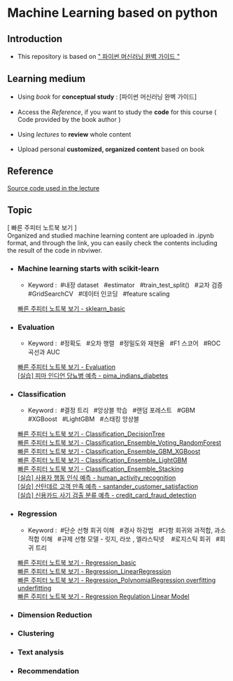 # Machine Learning based on python

## Introduction
* This repository is based on [" 파이썬 머신러닝 완벽 가이드 "](https://www.inflearn.com/course/%ED%8C%8C%EC%9D%B4%EC%8D%AC-%EB%A8%B8%EC%8B%A0%EB%9F%AC%EB%8B%9D-%EC%99%84%EB%B2%BD%EA%B0%80%EC%9D%B4%EB%93%9C) <br>

## Learning medium

* Using *book* for __conceptual study__ : [파이썬 머신러닝 완벽 가이드]<br><br>
* Access the *Reference*, if you want to study the __code__ for this course ( Code provided by the book author )<br><br>
* Using *lectures* to __review__ whole content<br><br>
* Upload personal __customized, organized content__ based on book<br>

## Reference

[Source code used in the lecture](https://github.com/chulminkw/PerfectGuide)

## Topic

[ 빠른 주피터 노트북 보기 ] <br> Organized and studied machine learning content are uploaded in .ipynb format, and through the link, you can easily check the contents including the result of the code in nbviwer.

* ### Machine learning starts with scikit-learn
  * Keyword : &#160;#내장 dataset&#160;&#160; #estimator&#160;&#160; #train_test_split()&#160;&#160; #교차 검증&#160;&#160; #GridSearchCV&#160;&#160; #데이터 인코딩&#160;&#160; #feature scaling&#160;&#160; 
  
  [빠른 주피터 노트북 보기 - sklearn_basic ](https://nbviewer.jupyter.org/github/Jin-Baek/Machine_Learning-python/blob/main/sklearn_basic.ipynb)

* ### Evaluation
  * Keyword : &#160;#정확도&#160;&#160; #오차 행렬&#160;&#160; #정밀도와 재현율&#160;&#160; #F1 스코어&#160;&#160; #ROC 곡선과 AUC

  [빠른 주피터 노트북 보기 - Evaluation](https://nbviewer.jupyter.org/github/Jin-Baek/Machine_Learning-python/blob/main/Evaluation.ipynb)  
  [[실습] 피마 인디언 당뇨병 예측 - pima_indians_diabetes ](https://nbviewer.jupyter.org/github/Jin-Baek/Machine_Learning-python/blob/main/pima_indians_diabetes.ipynb) 

* ### Classification  
  * Keyword : &#160;#결정 트리&#160;&#160; #앙상블 학습&#160;&#160; #랜덤 포레스트&#160;&#160; #GBM&#160;&#160; #XGBoost&#160;&#160; #LightGBM&#160;&#160; #스태킹 앙상블&#160;&#160;

  [빠른 주피터 노트북 보기 - Classification_DecisionTree](https://nbviewer.jupyter.org/github/Jin-Baek/Machine_Learning-python/blob/main/Classification_DecisionTree.ipynb)  
  [빠른 주피터 노트북 보기 - Classification_Ensemble_Voting_RandomForest](https://nbviewer.jupyter.org/github/Jin-Baek/Machine_Learning-python/blob/main/Classification_Ensemble_Voting_RandomForest.ipynb)<br>
  [빠른 주피터 노트북 보기 - Classification_Ensemble_GBM_XGBoost](https://nbviewer.jupyter.org/github/Jin-Baek/Machine_Learning-python/blob/main/Classification_Ensemble_GBM_XGBoost.ipynb)<br>
  [빠른 주피터 노트북 보기 - Classification_Ensemble_LightGBM](https://nbviewer.jupyter.org/github/Jin-Baek/Machine_Learning-python/blob/main/Classification_Ensemble_LightGBM.ipynb)<br>
  [빠른 주피터 노트북 보기 - Classification_Ensemble_Stacking](https://nbviewer.jupyter.org/github/Jin-Baek/Machine_Learning-python/blob/main/Classification_Ensemble_Stacking.ipynb)<br>
  [[실습] 사용자 행동 인식 예측 - human_activity_recognition](https://nbviewer.jupyter.org/github/Jin-Baek/Machine_Learning-python/blob/main/human_activity_recognition.ipynb)<br>
  [[실습] 산탄데르 고객 만족 예측 - santander_customer_satisfaction](https://nbviewer.jupyter.org/github/Jin-Baek/Machine_Learning-python/blob/main/santander_customer_satisfaction.ipynb)<br>
  [[실습] 신용카드 사기 검출 분류 예측 - credit_card_fraud_detection](https://nbviewer.jupyter.org/github/Jin-Baek/Machine_Learning-python/blob/main/credit_card_fraud_%20detection.ipynb)

* ### Regression 
  * Keyword : &#160;#단순 선형 회귀 이해&#160;&#160; #경사 하강법&#160;&#160; #다항 회귀와 과적합, 과소적합 이해&#160;&#160; #규제 선형 모델 - 릿지, 라쏘 , 엘라스틱넷 &#160;&#160; #로지스틱 회귀&#160;&#160; 
  #회귀 트리
  
  [빠른 주피터 노트북 보기 - Regression_basic](https://nbviewer.jupyter.org/github/Jin-Baek/Machine_Learning-python/blob/main/Regression_basic.ipynb)<br>
  [빠른 주피터 노트북 보기 - Regression_LinearRegression](https://nbviewer.jupyter.org/github/Jin-Baek/Machine_Learning-python/blob/main/Regression_LinearRegression.ipynb)<br>
  [빠른 주피터 노트북 보기 - Regression_PolynomialRegression overfitting underfitting](https://nbviewer.jupyter.org/github/Jin-Baek/Machine_Learning-python/blob/main/Regression_PolynomialRegression_overfitting_underfitting.ipynb)<br>
  [빠른 주피터 노트북 보기 - Regression Regulation Linear Model](https://nbviewer.jupyter.org/github/Jin-Baek/Machine_Learning-python/blob/main/Regression_Regulation_Linear_Model.ipynb)<br>
   
* ### Dimension Reduction 

* ### Clustering  

* ### Text analysis 

* ### Recommendation 
